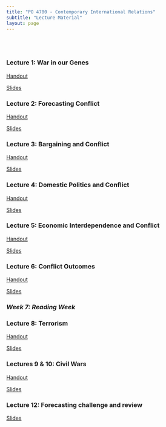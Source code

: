 ```yaml
---
title: "PO 4700 - Contemporary International Relations"
subtitle: "Lecture Material"
layout: page
---
```


<br>
<br>

### Lecture 1: War in our Genes

[Handout](assets/files/teaching/PO4700/War_in_our_Genes_handout.html)

[Slides](assets/files/teaching/PO4700/War_in_our_Genes_slides.html)

### Lecture 2: Forecasting Conflict

[Handout](assets/files/teaching/PO4700/Forecasting_Conflict_handout.html)

[Slides](assets/files/teaching/PO4700/Forecasting_Conflict_slides.html)


### Lecture 3: Bargaining and Conflict

[Handout](assets/files/teaching/PO4700/bargainingAndConflict_handout.html)

[Slides](assets/files/teaching/PO4700/bargainingAndConflict_slides.html)

### Lecture 4: Domestic Politics and Conflict

[Handout](assets/files/teaching/PO4700/DomesticPolitics_handout.html)

[Slides](assets/files/teaching/PO4700/DomesticPolitics_slides.html)


### Lecture 5: Economic Interdependence and Conflict

[Handout](assets/files/teaching/PO4700/EconInterdependence_handout.html)

[Slides](assets/files/teaching/PO4700/EconInterdependence_slides.html)


### Lecture 6: Conflict Outcomes

[Handout](assets/files/teaching/PO4700/conflictOutcomes_handout.html)

[Slides](assets/files/teaching/PO4700/conflictOutcomes.html)

### *Week 7: Reading Week*


### Lecture 8: Terrorism

[Handout](assets/files/teaching/PO4700/terrorism_handout.html)

[Slides](assets/files/teaching/PO4700/terrorism_slides.html)

### Lectures 9 & 10: Civil Wars

[Handout](assets/files/teaching/PO4700/civilWars_handout.html)

[Slides](assets/files/teaching/PO4700/civilWars_slides.html)


### Lecture 12: Forecasting challenge and review

[Slides](assets/files/teaching/PO4700/review.html)
